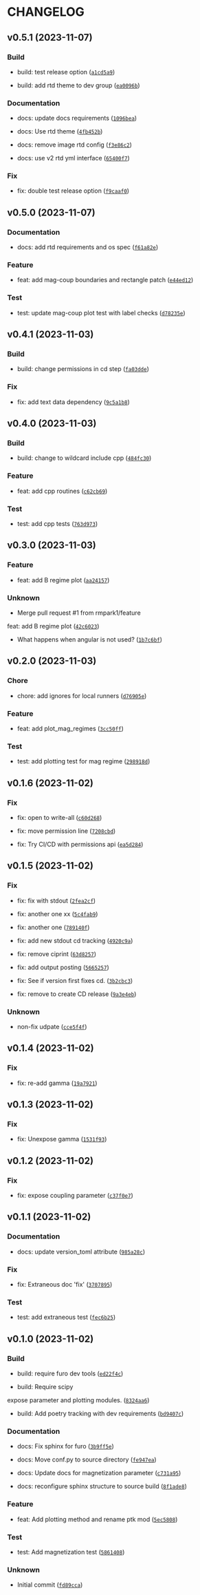 # CHANGELOG



## v0.5.1 (2023-11-07)

### Build

* build: test release option ([`a1cd5a9`](https://github.com/rmpark1/plasmatk/commit/a1cd5a99e13070b32cac0eac905988a31ed24cab))

* build: add rtd theme to dev group ([`ea0096b`](https://github.com/rmpark1/plasmatk/commit/ea0096b62ab4bd7f0eab22f8e1b04776a502628f))

### Documentation

* docs: update docs requirements ([`1096bea`](https://github.com/rmpark1/plasmatk/commit/1096bea878282adc2587214b58213708e06be60d))

* docs: Use rtd theme ([`4fb452b`](https://github.com/rmpark1/plasmatk/commit/4fb452ba53ed601cfddcdeb8dd8355f8f78877e6))

* docs: remove image rtd config ([`f3e86c2`](https://github.com/rmpark1/plasmatk/commit/f3e86c28db7f777a0f924252a0368f1a0dbaba61))

* docs: use v2 rtd yml interface ([`65400f7`](https://github.com/rmpark1/plasmatk/commit/65400f7f2ccbd3afc098c7e376ef16a200d9488e))

### Fix

* fix: double test release option ([`f9caaf0`](https://github.com/rmpark1/plasmatk/commit/f9caaf0e81e56cc245deccb197e9e9cccff52007))


## v0.5.0 (2023-11-07)

### Documentation

* docs: add rtd requirements and os spec ([`f61a82e`](https://github.com/rmpark1/plasmatk/commit/f61a82eba27b101e19de744202b051490509fdd6))

### Feature

* feat: add mag-coup boundaries and rectangle patch ([`e44ed12`](https://github.com/rmpark1/plasmatk/commit/e44ed127b32144878ae7ffdacddd5d731b054552))

### Test

* test: update mag-coup plot test with label checks ([`d78235e`](https://github.com/rmpark1/plasmatk/commit/d78235ec303dbc93859f7ef804848b9c5de352b6))


## v0.4.1 (2023-11-03)

### Build

* build: change permissions in cd step ([`fa03dde`](https://github.com/rmpark1/plasmatk/commit/fa03dde9c09844ce3a035aa0027da800252c8e04))

### Fix

* fix: add text data dependency ([`9c5a1b8`](https://github.com/rmpark1/plasmatk/commit/9c5a1b892f44113fed68afea6b32cc335f0a28ce))


## v0.4.0 (2023-11-03)

### Build

* build: change to wildcard include cpp ([`484fc30`](https://github.com/rmpark1/plasmatk/commit/484fc30e6eb8f230ec422134be32d516cc42204c))

### Feature

* feat: add cpp routines ([`c62cb69`](https://github.com/rmpark1/plasmatk/commit/c62cb69237d304a24d1d950435950f563704ae23))

### Test

* test: add cpp tests ([`763d973`](https://github.com/rmpark1/plasmatk/commit/763d973b65cde8173c3a0d7b651d107b8fc60673))


## v0.3.0 (2023-11-03)

### Feature

* feat: add B regime plot ([`aa24157`](https://github.com/rmpark1/plasmatk/commit/aa241578a4068cee83b4ef71c254feedc8f028b7))

### Unknown

* Merge pull request #1 from rmpark1/feature

feat: add B regime plot ([`42c6023`](https://github.com/rmpark1/plasmatk/commit/42c6023c13877403be41eb9c9ccee62a4db9894e))

* What happens when angular is not used? ([`1b7c6bf`](https://github.com/rmpark1/plasmatk/commit/1b7c6bfe0bfa5558c21e4238c9a6d40e7fe4ba57))


## v0.2.0 (2023-11-03)

### Chore

* chore: add ignores for local runners ([`d76905e`](https://github.com/rmpark1/plasmatk/commit/d76905e3c9e9f211373364cc3473621c75b1752b))

### Feature

* feat: add plot_mag_regimes ([`3cc50ff`](https://github.com/rmpark1/plasmatk/commit/3cc50fff1ec7a4fe9cbdca390240c00fec2d527f))

### Test

* test: add plotting test for mag regime ([`298918d`](https://github.com/rmpark1/plasmatk/commit/298918dd3dae174ba65b272656270e9575ef6f47))


## v0.1.6 (2023-11-02)

### Fix

* fix: open to write-all ([`c60d268`](https://github.com/rmpark1/plasmatk/commit/c60d268515fd0247443f7ae1d89bc9c380838fdb))

* fix: move permission line ([`7208cbd`](https://github.com/rmpark1/plasmatk/commit/7208cbd1044824c1bf61629c94197febc1be8906))

* fix: Try CI/CD with permissions api ([`ea5d284`](https://github.com/rmpark1/plasmatk/commit/ea5d28456238d29cbe4a415a6b128f17e62cf9bd))


## v0.1.5 (2023-11-02)

### Fix

* fix: fix with stdout ([`2fea2cf`](https://github.com/rmpark1/plasmatk/commit/2fea2cf78e77c0fcf75dce542bfd4f448cfde0d1))

* fix: another one xx ([`5c4fab9`](https://github.com/rmpark1/plasmatk/commit/5c4fab9216d3dbfc20053a430ed54554f7af5f2b))

* fix: another one ([`789140f`](https://github.com/rmpark1/plasmatk/commit/789140f0cc85d760643588bbea9d70b8b379d337))

* fix: add new stdout cd tracking ([`4920c9a`](https://github.com/rmpark1/plasmatk/commit/4920c9afac3654029000d1f4ac5c59592ca6a123))

* fix: remove ciprint ([`63d8257`](https://github.com/rmpark1/plasmatk/commit/63d8257ec12f33ef3c43da4a33e22a852a80edf8))

* fix: add output posting ([`5665257`](https://github.com/rmpark1/plasmatk/commit/56652579657713bbe18a31b64fae529efe23378a))

* fix: See if version first fixes cd. ([`3b2cbc3`](https://github.com/rmpark1/plasmatk/commit/3b2cbc30bbb9e2945568c29f6670c651cca67ab9))

* fix: remove to create CD release ([`9a3e4eb`](https://github.com/rmpark1/plasmatk/commit/9a3e4ebce31aa83dd480340514424f0f1adf8eda))

### Unknown

* non-fix udpate ([`cce5f4f`](https://github.com/rmpark1/plasmatk/commit/cce5f4fd30afa90c3f8d4166a721ee38e5f6e19c))


## v0.1.4 (2023-11-02)

### Fix

* fix: re-add gamma ([`19a7921`](https://github.com/rmpark1/plasmatk/commit/19a7921f327454603f8641016e12b31e8ab4b04e))


## v0.1.3 (2023-11-02)

### Fix

* fix: Unexpose gamma ([`1531f93`](https://github.com/rmpark1/plasmatk/commit/1531f939548b07b42f410ac148fd76d5fd4acf73))


## v0.1.2 (2023-11-02)

### Fix

* fix: expose coupling parameter ([`c37f0e7`](https://github.com/rmpark1/plasmatk/commit/c37f0e7f1461aa698809a68aea55a89d7347ccae))


## v0.1.1 (2023-11-02)

### Documentation

* docs: update version_toml attribute ([`985a28c`](https://github.com/rmpark1/plasmatk/commit/985a28cba71f2ed22ea6dd0b4af83ace11d989bd))

### Fix

* fix: Extraneous doc &#39;fix&#39; ([`3707895`](https://github.com/rmpark1/plasmatk/commit/3707895861a892cc0c39b157c5563802adbaf107))

### Test

* test: add extraneous test ([`fec6b25`](https://github.com/rmpark1/plasmatk/commit/fec6b2501906e3b5d2d7edc870f75788d0f68513))


## v0.1.0 (2023-11-02)

### Build

* build: require furo dev tools ([`ed22f4c`](https://github.com/rmpark1/plasmatk/commit/ed22f4cae4fa9f2cbdd536988eb11d7b2c640a4b))

* build: Require scipy

expose parameter and plotting modules. ([`8324aa6`](https://github.com/rmpark1/plasmatk/commit/8324aa61b6738ca135fda74df2a367cbfbe4db87))

* build: Add poetry tracking with dev requirements ([`bd9407c`](https://github.com/rmpark1/plasmatk/commit/bd9407c57a91329bd1e90f90a33a35f81ae08e35))

### Documentation

* docs: Fix sphinx for furo ([`3b9ff5e`](https://github.com/rmpark1/plasmatk/commit/3b9ff5e02e3c7d1f020cbf6fabe0fe14d0d771cf))

* docs: Move conf.py to source directory ([`fe947ea`](https://github.com/rmpark1/plasmatk/commit/fe947ea3529a1941e600dfcbfa94ab85826761fd))

* docs: Update docs for magnetization parameter ([`c731a95`](https://github.com/rmpark1/plasmatk/commit/c731a951beca86ae71d097eda80eaa61193c6d91))

* docs: reconfigure sphinx structure to source build ([`8f1ade8`](https://github.com/rmpark1/plasmatk/commit/8f1ade80a79226103b44045575066e3cc5d09da4))

### Feature

* feat: Add plotting method and rename ptk mod ([`5ec5808`](https://github.com/rmpark1/plasmatk/commit/5ec5808c1b492069aef85f3f37289d5ac0b2100b))

### Test

* test: Add magnetization test ([`5861408`](https://github.com/rmpark1/plasmatk/commit/5861408e9a1dcf0e09e4e2c2694aebc4e9563160))

### Unknown

* Initial commit ([`fd89cca`](https://github.com/rmpark1/plasmatk/commit/fd89ccad036dde85efaad42926c4cb2c6b4d36dc))
